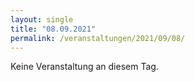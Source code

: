 ```yaml
---
layout: single
title: "08.09.2021"
permalink: /veranstaltungen/2021/09/08/
---
```


Keine Veranstaltung an diesem Tag.
